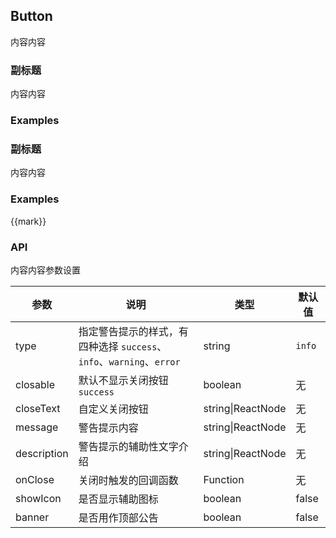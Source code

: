 ## Button  

内容内容

### 副标题   

内容内容

### Examples
### 副标题   

内容内容

### Examples

{{mark}}

### API  

内容内容参数设置

| 参数        | 说明                                                      | 类型        | 默认值 |
|----------- |---------------------------------------------------------  | ---------- |-------|
| type       | 指定警告提示的样式，有四种选择 `success`、`info`、`warning`、`error`   | string     | `info`    |
| closable   | 默认不显示关闭按钮     `success`                             | boolean   | 无    |
| closeText  | 自定义关闭按钮                                     | string\|ReactNode   | 无    |
| message    | 警告提示内容                                       | string\|ReactNode   | 无    |
| description | 警告提示的辅助性文字介绍                            | string\|ReactNode   | 无    |
| onClose     | 关闭时触发的回调函数                                | Function   | 无    |
| showIcon   | 是否显示辅助图标                                 | boolean   | false    |
| banner   | 是否用作顶部公告                                 | boolean   | false    |